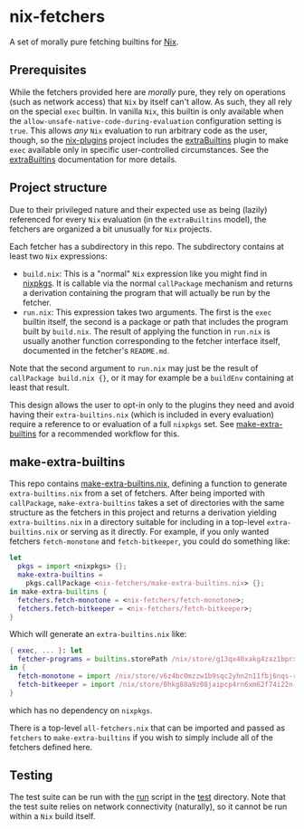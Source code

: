 nix-fetchers
==============

A set of morally pure fetching builtins for [Nix].

[Nix]: https://nixos.org/nix

Prerequisites
--------------

While the fetchers provided here are *morally* pure, they rely on
operations (such as network access) that `Nix` by itself can't allow.
As such, they all rely on the special `exec` builtin. In vanilla
`Nix`, this builtin is only available when the
`allow-unsafe-native-code-during-evaluation` configuration setting is
`true`. This allows *any* `Nix` evaluation to run arbitrary code as
the user, though, so the [nix-plugins] project includes the
[extraBuiltins] plugin to make `exec` available only in specific
user-controlled circumstances. See the [extraBuiltins] documentation
for more details.

[nix-plugins]: https://github.com/shlevy/nix-plugins
[extraBuiltins]: https://github.com/shlevy/nix-plugins#extra-builtins

Project structure
------------------

Due to their privileged nature and their expected use as being
(lazily) referenced for every `Nix` evaluation (in the `extraBuiltins`
model), the fetchers are organized a bit unusually for `Nix` projects.

Each fetcher has a subdirectory in this repo. The subdirectory
contains at least two `Nix` expressions:

* `build.nix`: This is a "normal" `Nix` expression like you might find
  in [nixpkgs]. It is callable via the normal `callPackage` mechanism
  and returns a derivation containing the program that will actually
  be run by the fetcher.
* `run.nix`: This expression takes two arguments. The first is the
  `exec` builtin itself, the second is a package or path that includes
  the program built by `build.nix`. The result of applying the
  function in `run.nix` is usually another function corresponding to
  the fetcher interface itself, documented in the fetcher's
  `README.md`.

Note that the second argument to `run.nix` may just be the result of
`callPackage build.nix {}`, or it may for example be a `buildEnv`
containing at least that result.

This design allows the user to opt-in only to the plugins they need
and avoid having their `extra-builtins.nix` (which is included in
every evaluation) require a reference to or evaluation of a full
`nixpkgs` set. See [make-extra-builtins] for a recommended workflow
for this.

[nixpkgs]: https://nixos.org/nixpkgs
[make-extra-builtins]: #make-extra-builtins

make-extra-builtins
---------------------

This repo contains [make-extra-builtins.nix], defining a function to
generate `extra-builtins.nix` from a set of fetchers. After being
imported with `callPackage`, `make-extra-builtins` takes a set of
directories with the same structure as the fetchers in this project
and returns a derivation yielding `extra-builtins.nix` in a directory
suitable for including in a top-level `extra-builtins.nix` or serving
as it directly. For example, if you only wanted fetchers
`fetch-monotone` and `fetch-bitkeeper`, you could do something like:

```nix
let
  pkgs = import <nixpkgs> {};
  make-extra-builtins =
    pkgs.callPackage <nix-fetchers/make-extra-builtins.nix> {};
in make-extra-builtins {
  fetchers.fetch-monotone = <nix-fetchers/fetch-monotone>;
  fetchers.fetch-bitkeeper = <nix-fetchers/fetch-bitkeeper>;
}
```

Which will generate an `extra-builtins.nix` like:

```nix
{ exec, ... }: let
  fetcher-programs = builtins.storePath /nix/store/g13qx40xakg4zaz1bprx0ix5j8mlidlj-fetcher-programs;
in {
  fetch-monotone = import /nix/store/v6z4bc0mzzw1b9sqc2yhn2n11fbj6nqs-run.nix exec fetcher-programs;
  fetch-bitkeeper = import /nix/store/0hkg88a9z08jaipcp4rn6xm62f74i22n-run.nix exec fetcher-programs;
}
```

which has no dependency on `nixpkgs`.

There is a top-level `all-fetchers.nix` that can be imported and
passed as `fetchers` to `make-extra-builtins` if you wish to simply
include all of the fetchers defined here.

[make-extra-builtins.nix]: ./make-extra-builtins.nix 

Testing
--------

The test suite can be run with the [run] script in the [test]
directory. Note that the test suite relies on network connectivity
(naturally), so it cannot be run within a `Nix` build itself.

[run]: ./test/run
[test]: ./test
